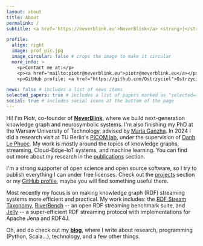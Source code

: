```yaml
---
layout: about
title: About
permalink: /
subtitle: <a href='https://neverblink.eu'>NeverBlink</a> <strong>|</strong> <a href='https://eng.pw.edu.pl/'>Warsaw University of Technology</a>

profile:
  align: right
  image: prof_pic.jpg
  image_circular: false # crops the image to make it circular
  more_info: >
    <p>Contact me at:</p>
    <p><a href="mailto:piotr@neverblink.eu">piotr@neverblink.eu</a></p>
    <p>GitHub profile: <a href="https://github.com/Ostrzyciel">Ostrzyciel</a></p>

news: false # includes a list of news items
selected_papers: true # includes a list of papers marked as "selected={true}"
social: true # includes social icons at the bottom of the page
---
```


Hi! I'm Piotr, co-founder of **[NeverBlink](https://neverblink.eu)**, where we build next-generation knowledge graph and neurosymbolic systems. I'm also finishing my PhD at the Warsaw University of Technology, advised by [Maria Ganzha](https://pages.mini.pw.edu.pl/~ganzham/www/). In 2024 I did a research visit at TU Berlin's [PICOM lab](https://picom.ai/), under the supervision of [Danh Le Phuoc](https://danhlephuoc.info/). My work is mostly around the topics of knowledge graphs, streaming, Cloud-Edge-IoT systems, and machine learning. You can find out more about my research in the [publications](/publications/) section.

I'm a strong supporter of open science and open source software, so I try to publish everything I can under free licenses. Check out the [projects](/projects/) section or my [GitHub profile](https://github.com/Ostrzyciel), maybe you will find something useful there.

Most recently my focus is on making knowledge graph (RDF) streaming systems more efficient and practical. My work includes: the [RDF Stream Taxonomy](https://w3id.org/stax/), [RiverBench](https://w3id.org/riverbench/) -- an open RDF streaming benchmark suite, and [Jelly](https://w3id.org/jelly/) -- a super-efficient RDF streaming protocol with implementations for Apache Jena and RDF4J.

Oh, and do check out my **[blog](/blog/)**, where I write about research, programming (Python, Scala...), technology, and a few other things.
